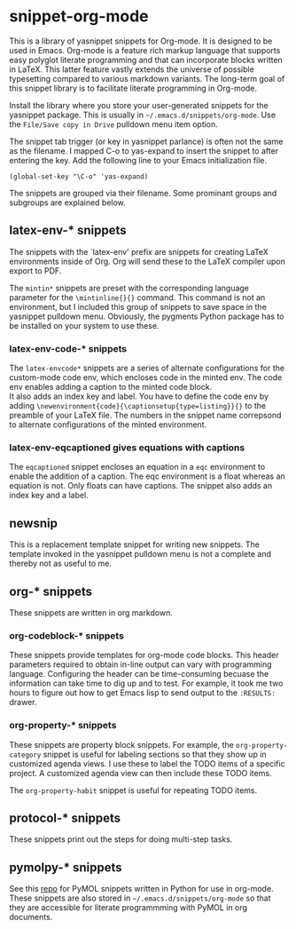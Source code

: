 # snippet-org-mode

This is a library of yasnippet snippets for Org-mode.
It is designed to be used in Emacs.
Org-mode is a feature rich markup language that supports easy polyglot literate programming and that can incorporate blocks written in LaTeX.
This latter feature vastly extends the universe of possible typesetting compared to various markdown variants.
The long-term goal of this snippet library is to facilitate literate programming in Org-mode.

Install the library where you store your user-generated snippets for the yasnippet package. 
This is usually in `~/.emacs.d/snippets/org-mode`. 
Use the `File/Save copy in Drive` pulldown menu item option. 

The snippet tab trigger (or key in yasnippet parlance) is often not the same as the filename.
I mapped C-o to yas-expand to insert the snippet to after entering the key.
Add the following line to your Emacs initialization file.

```elisp
(global-set-key "\C-o" 'yas-expand)
```

The snippets are grouped via their filename.
Some prominant groups and subgroups are explained below.

## latex-env-* snippets

The snippets with the `latex-env' prefix are snippets for creating LaTeX environments inside of Org. 
Org will send these to the LaTeX compiler upon export to PDF.

The `mintin*` snippets are preset with the corresponding language parameter for the `\mintinline{}{}` command. 
This command is not an environment, but I included this group of snippets to save space in the yasnippet pulldown menu. 
Obviously, the pygments Python package has to be installed on your system to use these.

### latex-env-code-* snippets

The `latex-envcode*` snippets are a series of alternate configurations for the custom-mode code env, which encloses code in the minted env. 
The code env enables adding a caption to the minted code block.  
It also adds an index key and label. 
You have to define the code env by adding `\newenvironment{code}{\captionsetup{type=listing}}{}` to the preamble of your LaTeX file. 
The numbers in the snippet name correpsond to alternate configurations of the minted environment.

### latex-env-eqcaptioned gives equations with captions

The `eqcaptioned` snippet encloses an equation in a `eqc` environment to enable the addition of a caption.
The eqc environment is a float whereas an equation is not.
Only floats can have captions.
The snippet also adds an index key and a label.

## newsnip

This is a replacement template snippet for writing new snippets.
The template invoked in the yasnippet pulldown menu is not a complete and thereby not as useful to me.

## org-* snippets

These snippets are written in org markdown.

### org-codeblock-* snippets

These snippets provide templates for org-mode code blocks.
This header parameters required to obtain in-line output can vary with programming language.
Configuring the header can be time-consuming becuase the information can take time to dig up and to test.
For example, it took me two hours to figure out how to get Emacs lisp to send output to the `:RESULTS:` drawer. 


### org-property-* snippets

These snippets are property block snippets.
For example, the `org-property-category` snippet is useful for labeling sections so that they show up in customized agenda views.
I use these to label the TODO items of a specific project. 
A customized agenda view can then include these TODO items.

The `org-property-habit` snippet is useful for repeating TODO items.

## protocol-* snippets

These snippets print out the steps for doing multi-step tasks.

## pymolpy-* snippets

See this [repo](https://github.com/MooersLab/orgpymolpysnips) for PyMOL snippets written in Python for use in org-mode.
These snippets are also stored in `~/.emacs.d/snippets/org-mode` so that they are accessible for literate programmming with PyMOL in org documents.
